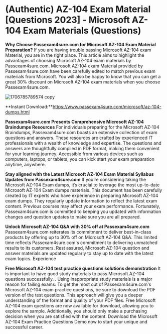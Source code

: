 <h1>(Authentic) AZ-104 Exam Material [Questions 2023] - Microsoft AZ-104 Exam Materials (Questions)</h1>


**Why Choose Passexam4sure.com for Microsoft AZ-104 Exam Material Preparation?**
If you are having trouble passing Microsoft AZ-104 exam Material, you are in the right place. This article aims to highlight the advantages of choosing Microsoft AZ-104 exam materials by Passexam4sure.com. Microsoft AZ-104 exam Material provided by Passexam4sure.com have been carefully edited to match previous exam materials from Microsoft. You will also be happy to know that you can get a great 30% discount on Microsoft AZ-104 exam materials when you choose Passexam4sure.com.

![1706785789574 copy](https://github.com/oliviajames00102/az-104-dumps-pdf/assets/114924086/0782b255-61b0-4302-8753-3f6b60335168)


**Instant Download:**https://www.passexam4sure.com/microsoft/az-104-dumps.html
 

**Passexam4sure.com Presents Comprehensive Microsoft AZ-104 Braindumps Resources**
For individuals preparing for the Microsoft AZ-104 Braindumps, Passexam4sure.com boasts an extensive collection of exam questions and answers. These resources are crafted by experienced IT professionals with a wealth of knowledge and expertise. The questions and answers are thoughtfully compiled in PDF format, making them convenient for your learning journey. Accessible from various devices such as computers, laptops, or tablets, you can kick start your exam preparation anytime, anywhere.


**Stay aligned with the Latest Microsoft AZ-104 Exam Material Syllabus Updates from Passexam4sure.com**
If you’re considering taking the Microsoft AZ-104 Exam dumps, it’s crucial to leverage the most up-to-date Microsoft AZ-104 Exam dumps materials. This document has been carefully created by IT experts who have experience in preparing Microsoft AZ-104 exam dumps. They regularly update information to reflect the latest exam content. Previous courses may affect your exam performance. Fortunately, Passexam4sure.com is committed to keeping you updated with information changes and question updates to make sure you are all prepared.


**Unlock Microsoft AZ-104 Q&A with 30% off at Passexam4sure.com**
Passexam4sure.com reiterates its commitment to deliver best-in-class products by offering up to 30% off on Microsoft AZ-104 Q&A. This limited time reflects Passexam4sure.com's commitment to delivering unmatched results to its customers. Rest assured, Microsoft AZ-104 question and answer materials are updated regularly to stay up to date with the latest exam topics. Experience

 
**Free Microsoft AZ-104 test practice questions solutions demonstration**
It is important to have good study materials to pass Microsoft AZ-104 questions successfully. . Using inappropriate study materials is a major reason for failing exams. To get the most out of Passexam4sure.com's Microsoft AZ-104 exam practice questions, be sure to download the PDF version of the test questions. This approach will give you a deeper understanding of the format and quality of your PDF files. Free Microsoft AZ-104 exam questions are now available for download, allowing you to explore the sample. Additionally, you should only make a purchasing decision when you are satisfied with the content. Download the Microsoft AZ-104 Exam Practice Questions Demo now to start your unique and successful career.
